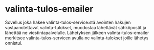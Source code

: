 # valinta-tulos-emailer

Sovellus joka hakee valinta-tulos-service:stä avointen hakujen vastaanotettavat valinta-tulokset,
muodostaa lähettävät sähköpostit ja lähettää ne viestintapalvelulle. Lähetyksen jälkeen
valinta-tulos-emailer merkitsee valinta-tulos-servicen avulla ne valinta-tulokset joille lähetys onnistui.

